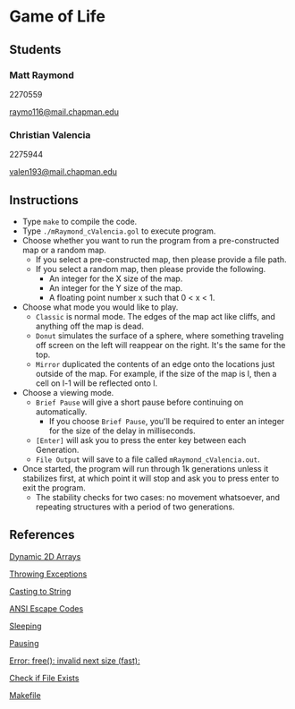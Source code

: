# Game of Life


## Students
### Matt Raymond

2270559

raymo116@mail.chapman.edu


### Christian Valencia

2275944

valen193@mail.chapman.edu


## Instructions

- Type `make` to compile the code.
- Type `./mRaymond_cValencia.gol` to execute program.
- Choose whether you want to run the program from a pre-constructed map or a random map.
    - If you select a pre-constructed map, then please provide a file path.
    - If you select a random map, then please provide the following.
        - An integer for the X size of the map.
        - An integer for the Y size of the map.
        - A floating point number x such that 0 < x < 1.
- Choose what mode you would like to play.
    - `Classic` is normal mode. The edges of the map act like cliffs, and anything off the map is dead.
    - `Donut` simulates the surface of a sphere, where something traveling off screen on the left will reappear on the right. It's the same for the top.
    - `Mirror` duplicated the contents of an edge onto the locations just outside of the map. For example, if the size of the map is l, then a cell on l-1 will be reflected onto l.
- Choose a viewing mode.
    - `Brief Pause` will give a short pause before continuing on automatically.
        - If you choose `Brief Pause`, you'll be required to enter an integer for the size of the delay in milliseconds.
    - `[Enter]` will ask you to press the enter key between each Generation.
    - `File Output` will save to a file called `mRaymond_cValencia.out`.
- Once started, the program will run through 1k generations unless it stabilizes first, at which point it will stop and ask you to press enter to exit the program.
    - The stability checks for two cases: no movement whatsoever, and repeating structures with a period of two generations.


## References

[Dynamic 2D Arrays](https://stackoverflow.com/questions/936687/how-do-i-declare-a-2d-array-in-c-using-new#936702)

[Throwing Exceptions](https://stackoverflow.com/questions/8480640/how-to-throw-a-c-exception)

[Casting to String](https://stackoverflow.com/questions/5590381/easiest-way-to-convert-int-to-string-in-c#5591169)

[ANSI Escape Codes](https://stackoverflow.com/questions/11474391/is-there-go-up-line-character-opposite-of-n)

[Sleeping](https://linux.die.net/man/2/nanosleep)

[Pausing](https://stackoverflow.com/questions/2252372/how-do-you-make-a-program-sleep-in-c-on-win-32)

[Error: free(): invalid next size (fast):](https://stackoverflow.com/questions/4729395/error-free-invalid-next-size-fast)

[Check if File Exists](https://stackoverflow.com/questions/12774207/fastest-way-to-check-if-a-file-exist-using-standard-c-c11-c)

[Makefile](https://www.youtube.com/results?search_query=make+file&page=&utm_source=opensearch)
